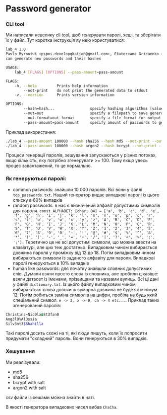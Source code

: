# Password generator

### CLI tool

Ми написали невелику cli tool, щоб генерувати паролі, хеші, та зберігати їх у файл. Тут коротка інструкція яу нею користуватися:

```bash
lab_4 1.0
Pavlo Myroniuk <pspos.developqkation@gmail.com>, Ekatereana Gricaenko <ekatereanagricaenko@gmail.com>
can generate new passwords and their hashes

USAGE:
    lab_4 [FLAGS] [OPTIONS] --pass-amount=pass-amount 

FLAGS:
    -h, --help         Prints help information
        --not-print    do not print the generated data to stdout
    -v, --version      Prints version information

OPTIONS:
        --hash=hash...                specify hashing algorithms [values: argon2 bcrypt md5 sha256]
        --out=out                     specify a filepath to save generated data
        --out-format=out-format       specify a file format for output file [values: csv]
        --pass-amount=pass-amount     specify amount of passwords to generate
```

Приклад використання:

```bash
./lab_4 --pass-amount 100000 --hash sha256 --hash md5 --not-print --out passwords_without_salt.csv
./lab_4 --pass-amount 100000 --hash argon2 --hash bcrypt --not-print --out passwords_with_salt.csv
```

Процеси генерації паролів, хешування запускаються у різних потоках, якщо кількість, яку потрібно згенерувати >= 100. Тому якщо увесь процес завантажений, то це нормально.

### Як генеруються паролі:

* common paswords: знайшли 10 000 паролів. Всі вони у файлі `top_passwords.txt`. Наший генератор видає випадкові паролі із цього списку в 60% випадків
* random passwords: в нас є визначений алфавіт допустимих символів для пароля. `const ALPHABET: [char; 84] = ['a', 'b', 'c', 'd', 'e', 'f', 'g', 'h', 'i', 'j', 'k', 'l', 'm', 'n', 'o', 'p', 'q', 'r', 's', 't', 'u', 'v', 'w', 'x', 'y', 'z', 'A', 'B', 'C', 'D', 'E', 'F', 'G', 'H', 'I', 'J', 'K', 'L', 'M', 'N', 'O', 'P', 'Q', 'R', 'S', 'T', 'U', 'V', 'W', 'X', 'Y', 'Z', '1', '2', '3', '4', '5', '6', '7', '8', '9', '0', '~', '!', '@', '#', '$', '%', '^', '&', '*', '(', ')', '-', '_', '=', '+', '/', '|', '?', '<', '>', ':', ';'];` Теретично це не всі допустимі символи, що можна ввести на клавіатурі, але цих теж достатньо. Випадковим чином вибирається довжина пароля у проміжку від 12 до 18. Потім випадковим чином вибираються символи із заданого алфавіту для пароля. Випадкові паролі генеруються в 10% випадків
* human like passwords: для початку знайшли словник допустимих слів. Думали взяти просто слова із словника, але зробили цікавіше: взяли датасет із іменами, прізвищами та назвами вулиць. Всі ці дані у файлі `dictionary.txt`. Із цього файлу випадковим чином вибираються слова допоки їх сумарна довжина не буде як мінімум 12. Потім робиться заміна символів на цифри, пробіла на будь який спеціальний символ. `e -> 3, o -> 0, ch -> 4 etc...`. Приклад таких згенерований паролів:

```bash
Christins~Nic0la&St3fan0
Ang3l0%Al3ssia
Silv3nt3$Shahilla
```

Такі паролі досить схожі на ті, які люди пишуть, коли їх попросити придумати "складний" пароль. Вони генеруються в 30% випадків.

### Хешування

Ми реалізували:

* md5
* sha256
* bcrypt with salt
* argon2 with salt

csv файли із хешами можна знайти в чаті.

В якості генератора випадкових чисел вибав `ChaCha`.

